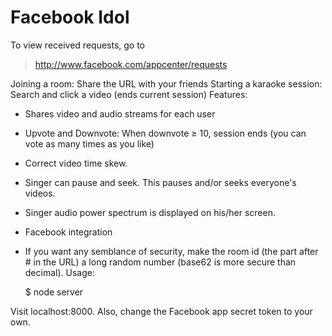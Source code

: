 Facebook  Idol
==============
To view received requests, go to
> http://www.facebook.com/appcenter/requests

Joining a room: Share the URL with your friends
Starting a karaoke session: Search and click a video (ends current session)
Features:
- Shares video and audio streams for each user
- Upvote and Downvote: When downvote ≥ 10, session ends (you can vote as many times as you like)
- Correct video time skew.
- Singer can pause and seek. This pauses and/or seeks everyone's videos.
- Singer audio power spectrum is displayed on his/her screen.
- Facebook integration
- If you want any semblance of security, make the room id (the part after # in the URL) a long random number (base62 is more secure than decimal).
Usage:

    $ node server

Visit localhost:8000. Also, change the Facebook app secret token to your own.
